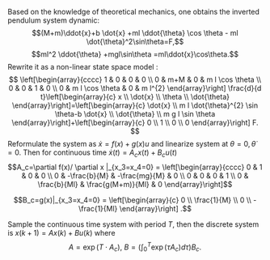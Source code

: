 Based on the knowledge of theoretical mechanics, one obtains the inverted pendulum system dynamic:
$$(M+m)\ddot{x}+b \dot{x} +ml \ddot{\theta} \cos \theta - ml \dot{\theta}^2\sin\theta=F,$$
$$ml^2 \ddot{\theta} +mgl\sin\theta =ml\ddot{x}\cos\theta.$$
Rewrite it as a non-linear state space model :
$$
\left[\begin{array}{cccc}
	1 & 0 & 0 & 0 \\
	0 & m+M & 0 & m l \cos \theta \\
	0 & 0 & 1 & 0 \\
	0 & m l \cos \theta & 0 & m l^{2}
\end{array}\right] \frac{d}{d t}\left[\begin{array}{c}
	x \\
	\dot{x} \\
	\theta \\
	\dot{\theta}
\end{array}\right]=\left[\begin{array}{c}
	\dot{x} \\
	m l \dot{\theta}^{2} \sin \theta-b \dot{x} \\
	\dot{\theta} \\
	m g l \sin \theta
\end{array}\right]+\left[\begin{array}{c}
	0 \\
	1 \\
	0 \\
	0
\end{array}\right] F.
$$
Reformulate the system as $\dot{x}=f(x)+g(x)u$ and linearize system at $\theta=0,\dot{\theta}=0$.
Then for continuous time $\dot{x}(t)=A_c x(t) +B_c u(t)$
$$A_c=\partial f(x)/ \partial x |_{x_3=x_4=0} =
\left[\begin{array}{cccc}
	0 & 1 & 0 & 0 \\
	0 & -\frac{b}{M} & -\frac{mg}{M} & 0 \\
	0 & 0 & 0 & 1 \\
	0 & \frac{b}{Ml} &  \frac{g(M+m)}{Ml} & 0
\end{array}\right]$$

$$B_c=g(x)|_{x_3=x_4=0} =
\left[\begin{array}{c}
	0 \\ \frac{1}{M} \\ 0 \\ -\frac{1}{Ml}
\end{array}\right] .$$

Sample the continuous time system with period $T$, then the discrete system is
$x(k+1)=Ax(k)+Bu(k)$ where
$$A=\exp(T\cdot A_c),\ B=\left(\int_{0}^{T} \exp(\tau A_c) d\tau \right)B_c .$$
